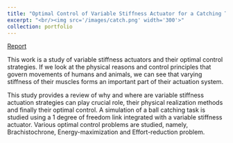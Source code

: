 ```yaml
---
title: "Optimal Control of Variable Stiffness Actuator for a Catching Task"
excerpt: "<br/><img src='/images/catch.png' width='300'>"
collection: portfolio
---
```


[Report](/files/OptimalControl.pdf)

This work is a study of variable stiffness actuators and their optimal control
strategies. If we look at the physical reasons and control principles that govern
movements of humans and animals, we can see that varying stiffness of their muscles forms an important
part of their actuation system.

This study provides a review of why and where are variable stiffness actuation
strategies can play crucial role, their physical realization methods and finally their optimal
control. A simulation of a ball catching task is studied using a 1 degree of freedom
link integrated with a variable stiffness actuator. Various optimal control problems
are studied, namely, Brachistochrone, Energy-maximization and Effort-reduction
problem. 